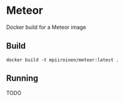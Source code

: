 # Meteor

Docker build for a Meteor image

## Build

```
docker build -t mpiiroinen/meteor:latest .
```

## Running

TODO
